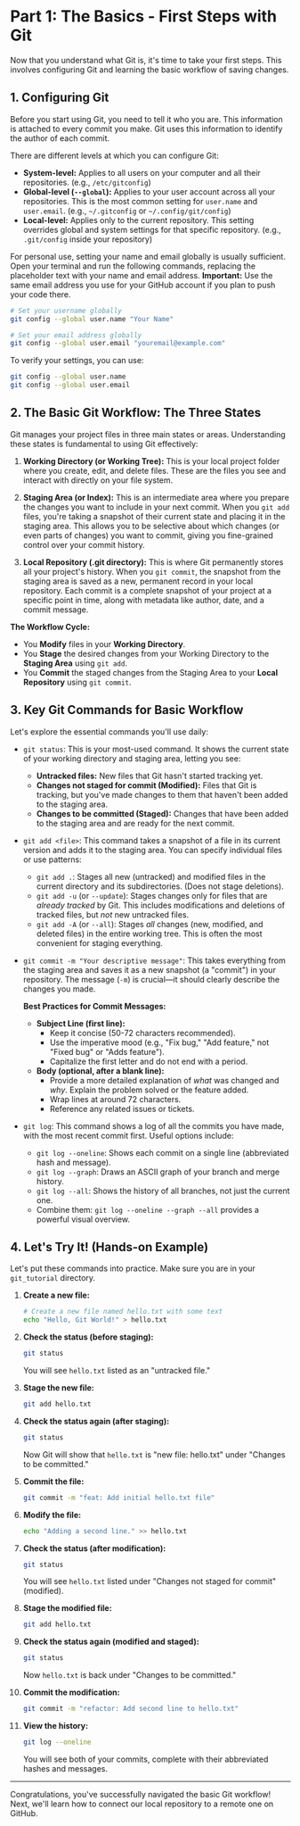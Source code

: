 # Part 1: The Basics - First Steps with Git

Now that you understand what Git is, it's time to take your first steps. This involves configuring Git and learning the basic workflow of saving changes.

## 1. Configuring Git

Before you start using Git, you need to tell it who you are. This information is attached to every commit you make. Git uses this information to identify the author of each commit.

There are different levels at which you can configure Git:

*   **System-level:** Applies to all users on your computer and all their repositories. (e.g., `/etc/gitconfig`)
*   **Global-level (`--global`):** Applies to your user account across all your repositories. This is the most common setting for `user.name` and `user.email`. (e.g., `~/.gitconfig` or `~/.config/git/config`)
*   **Local-level:** Applies only to the current repository. This setting overrides global and system settings for that specific repository. (e.g., `.git/config` inside your repository)

For personal use, setting your name and email globally is usually sufficient. Open your terminal and run the following commands, replacing the placeholder text with your name and email address. **Important:** Use the same email address you use for your GitHub account if you plan to push your code there.

```bash
# Set your username globally
git config --global user.name "Your Name"

# Set your email address globally
git config --global user.email "youremail@example.com"
```

To verify your settings, you can use:

```bash
git config --global user.name
git config --global user.email
```

## 2. The Basic Git Workflow: The Three States

Git manages your project files in three main states or areas. Understanding these states is fundamental to using Git effectively:

1.  **Working Directory (or Working Tree):** This is your local project folder where you create, edit, and delete files. These are the files you see and interact with directly on your file system.

2.  **Staging Area (or Index):** This is an intermediate area where you prepare the changes you want to include in your next commit. When you `git add` files, you're taking a snapshot of their current state and placing it in the staging area. This allows you to be selective about which changes (or even parts of changes) you want to commit, giving you fine-grained control over your commit history.

3.  **Local Repository (.git directory):** This is where Git permanently stores all your project's history. When you `git commit`, the snapshot from the staging area is saved as a new, permanent record in your local repository. Each commit is a complete snapshot of your project at a specific point in time, along with metadata like author, date, and a commit message.

**The Workflow Cycle:**

*   You **Modify** files in your **Working Directory**.
*   You **Stage** the desired changes from your Working Directory to the **Staging Area** using `git add`.
*   You **Commit** the staged changes from the Staging Area to your **Local Repository** using `git commit`.

## 3. Key Git Commands for Basic Workflow

Let's explore the essential commands you'll use daily:

*   `git status`: This is your most-used command. It shows the current state of your working directory and staging area, letting you see:
    *   **Untracked files:** New files that Git hasn't started tracking yet.
    *   **Changes not staged for commit (Modified):** Files that Git is tracking, but you've made changes to them that haven't been added to the staging area.
    *   **Changes to be committed (Staged):** Changes that have been added to the staging area and are ready for the next commit.

*   `git add <file>`: This command takes a snapshot of a file in its current version and adds it to the staging area. You can specify individual files or use patterns:
    *   `git add .`: Stages all new (untracked) and modified files in the current directory and its subdirectories. (Does not stage deletions).
    *   `git add -u` (or `--update`): Stages changes only for files that are *already tracked* by Git. This includes modifications and deletions of tracked files, but *not* new untracked files.
    *   `git add -A` (or `--all`): Stages *all* changes (new, modified, and deleted files) in the entire working tree. This is often the most convenient for staging everything.

*   `git commit -m "Your descriptive message"`: This takes everything from the staging area and saves it as a new snapshot (a "commit") in your repository. The message (`-m`) is crucial—it should clearly describe the changes you made.

    **Best Practices for Commit Messages:**
    *   **Subject Line (first line):**
        *   Keep it concise (50-72 characters recommended).
        *   Use the imperative mood (e.g., "Fix bug," "Add feature," not "Fixed bug" or "Adds feature").
        *   Capitalize the first letter and do not end with a period.
    *   **Body (optional, after a blank line):**
        *   Provide a more detailed explanation of *what* was changed and *why*. Explain the problem solved or the feature added.
        *   Wrap lines at around 72 characters.
        *   Reference any related issues or tickets.

*   `git log`: This command shows a log of all the commits you have made, with the most recent commit first. Useful options include:
    *   `git log --oneline`: Shows each commit on a single line (abbreviated hash and message).
    *   `git log --graph`: Draws an ASCII graph of your branch and merge history.
    *   `git log --all`: Shows the history of all branches, not just the current one.
    *   Combine them: `git log --oneline --graph --all` provides a powerful visual overview.

## 4. Let's Try It! (Hands-on Example)

Let's put these commands into practice. Make sure you are in your `git_tutorial` directory.

1.  **Create a new file:**

    ```bash
    # Create a new file named hello.txt with some text
    echo "Hello, Git World!" > hello.txt
    ```

2.  **Check the status (before staging):**

    ```bash
    git status
    ```

    You will see `hello.txt` listed as an "untracked file."

3.  **Stage the new file:**

    ```bash
    git add hello.txt
    ```

4.  **Check the status again (after staging):**

    ```bash
    git status
    ```

    Now Git will show that `hello.txt` is "new file: hello.txt" under "Changes to be committed."

5.  **Commit the file:**

    ```bash
    git commit -m "feat: Add initial hello.txt file"
    ```

6.  **Modify the file:**

    ```bash
    echo "Adding a second line." >> hello.txt
    ```

7.  **Check the status (after modification):**

    ```bash
    git status
    ```

    You will see `hello.txt` listed under "Changes not staged for commit" (modified).

8.  **Stage the modified file:**

    ```bash
    git add hello.txt
    ```

9.  **Check the status again (modified and staged):**

    ```bash
    git status
    ```

    Now `hello.txt` is back under "Changes to be committed."

10. **Commit the modification:**

    ```bash
    git commit -m "refactor: Add second line to hello.txt"
    ```

11. **View the history:**

    ```bash
    git log --oneline
    ```

    You will see both of your commits, complete with their abbreviated hashes and messages.

---

Congratulations, you've successfully navigated the basic Git workflow! Next, we'll learn how to connect our local repository to a remote one on GitHub.
